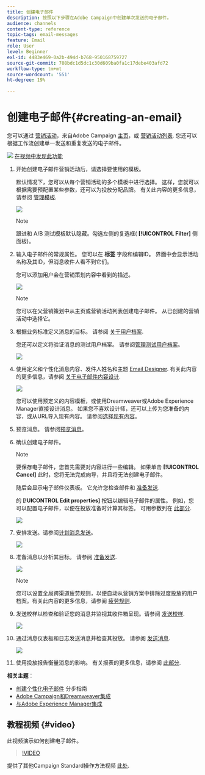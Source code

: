```yaml
---
title: 创建电子邮件
description: 按照以下步骤在Adobe Campaign中创建单次发送的电子邮件。
audience: channels
content-type: reference
topic-tags: email-messages
feature: Email
role: User
level: Beginner
exl-id: 4483e469-0a2b-494d-b768-950168759727
source-git-commit: 708bdc1d5dc1c30d609ba0fa1c17debe403afd72
workflow-type: tm+mt
source-wordcount: '551'
ht-degree: 19%

---
```


# 创建电子邮件{#creating-an-email}

您可以通过 [营销活动](../../start/using/marketing-activities.md#creating-a-marketing-activity)，来自Adobe Campaign [主页](../../start/using/interface-description.md#home-page)，或 [营销活动列表](../../start/using/marketing-activities.md#about-marketing-activities). 您还可以根据工作流创建单一发送和重复发送的电子邮件。

![](assets/do-not-localize/how-to-video.png) [在视频中发现此功能](#video)

1. 开始创建电子邮件营销活动后，请选择要使用的模板。

   默认情况下，您可以从每个营销活动的多个模板中进行选择。 这样，您就可以根据需要预配置某些参数，还可以为投放分配品牌。 有关此内容的更多信息，请参阅 [管理模板](../../start/using/marketing-activity-templates.md).

   ![](assets/email_creation_1.png)

   >[!NOTE]
   >
   >跟进和 A/B 测试模板默认隐藏。勾选左侧的复选框( **[!UICONTROL Filter]** 侧面板)。

1. 输入电子邮件的常规属性。 您可以在 **标签** 字段和编辑ID。 界面中会显示活动名称及其ID，但消息收件人看不到它们。

   您可以添加用户会在营销策划内容中看到的描述。

   ![](assets/email_creation_2.png)

   >[!NOTE]
   >
   >您可以在父营销策划中从主页或营销活动列表创建电子邮件。 从已创建的营销活动中选择它。

1. 根据业务标准定义消息的目标。 请参阅 [关于用户档案](../../audiences/using/about-profiles.md).

   您还可以定义将验证消息的测试用户档案。 请参阅[管理测试用户档案](../../audiences/using/managing-test-profiles.md)。

   ![](assets/email_creation_3.png)

1. 使用定义和个性化消息内容、发件人姓名和主题 [Email Designer](../../designing/using/designing-content-in-adobe-campaign.md). 有关此内容的更多信息，请参阅 [关于电子邮件内容设计](../../designing/using/designing-content-in-adobe-campaign.md).

   ![](assets/email_creation_4.png)

   您可以使用预定义的内容模板，或使用Dreamweaver或Adobe Experience Manager直接设计消息。 如果您不喜欢设计师，还可以上传为您准备的内容，或从URL导入现有内容。 请参阅[选择现有内容](../../designing/using/using-existing-content.md)。

1. 预览消息。 请参阅[预览消息](../../sending/using/previewing-messages.md)。
1. 确认创建电子邮件。

   >[!NOTE]
   >
   >要保存电子邮件，您首先需要对内容进行一些编辑。 如果单击 **[!UICONTROL Cancel]** 此时，您将无法完成向导，并且将无法创建电子邮件。

   随后会显示电子邮件仪表板。 它允许您检查邮件和 [准备发送](../../sending/using/preparing-the-send.md).

   的 **[!UICONTROL Edit properties]** 按钮以编辑电子邮件的属性。 例如，您可以配置电子邮件，以便在投放准备时计算其标签。  可用参数列在 [此部分](../../administration/using/configuring-email-channel.md#list-of-email-properties).

   ![](assets/delivery_dashboard_2.png)

1. 安排发送。请参阅[计划消息发送](../../sending/using/about-scheduling-messages.md)。

   ![](assets/delivery_planning.png)

1. 准备消息以分析其目标。 请参阅 [准备发送](../../sending/using/confirming-the-send.md).

   ![](assets/preparing_delivery_2.png)

   >[!NOTE]
   >
   >您可以设置全局跨渠道疲劳规则，以便自动从营销方案中排除过度投放的用户档案。有关此内容的更多信息，请参阅 [疲劳规则](../../sending/using/fatigue-rules.md).

1. 发送校样以检查和验证您的消息并监视其收件箱呈现。请参阅 [发送校样](../../sending/using/sending-proofs.md).

   ![](assets/bat_select.png)

1. 通过消息仪表板和日志发送消息并检查其投放。 请参阅 [发送消息](../../sending/using/confirming-the-send.md).

   ![](assets/confirm_delivery.png)

1. 使用投放报告衡量消息的影响。 有关报表的更多信息，请参阅 [此部分](../../reporting/using/about-dynamic-reports.md).

**相关主题**：

* [创建个性化电子邮件](../../channels/using/key-steps-to-send-a-message.md) 分步指南
* [Adobe Campaign和Dreamweaver集成](../../designing/using/using-integrations.md#editing-content-in-dreamweaver)
* [与Adobe Experience Manager集成](../../integrating/using/integrating-with-experience-manager.md)

## 教程视频 {#video}

此视频演示如何创建电子邮件。

>[!VIDEO](https://video.tv.adobe.com/v/23721?quality=12)

提供了其他Campaign Standard操作方法视频 [此处](https://experienceleague.adobe.com/docs/campaign-standard-learn/tutorials/overview.html?lang=zh-Hans).
